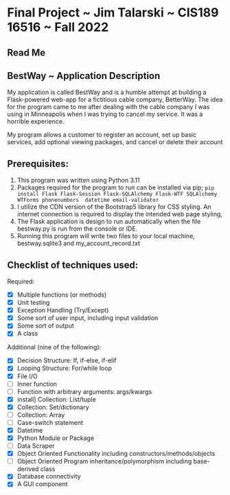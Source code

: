 # Final Project ~ Jim Talarski ~ CIS189 16516 ~ Fall 2022
## Read Me

## BestWay ~ Application Description
My application is called BestWay and is a humble attempt at building a Flask-powered web-app for a fictitious  cable
company, BetterWay. The idea for the program came to me after dealing with the cable company I was using in Minneapolis 
when I was trying to cancel my service. It was a horrible experience.

My program allows a customer to register an account, set up basic services, add optional viewing packages, and cancel 
or delete their account

## Prerequisites:
1. This program was written using Python 3.11
2. Packages required for the program to run can be installed via pip;
`pip install Flask Flask-Session Flask-SQLAlchemy Flask-WTF SQLAlchemy WTForms phonenumbers 
datetime email-validator`
3. I utilize the CDN version of the Bootstrap5 library for CSS styling. An internet connection is required 
to display the intended web page styling,
4. The Flask application is design to run automatically when the file bestway.py is run from the console or IDE.
5. Running this program will write two files to your local machine, bestway.sqlite3 and my_account_record.txt

## Checklist of techniques used:
Required:
- [x] Multiple functions (or methods)
- [x] Unit testing
- [x] Exception Handling (Try/Except)
- [x] Some sort of user input, including input validation
- [x] Some sort of output
- [x] A class 

Additional (nine of the following):
- [x] Decision Structure: If, if-else, if-elif
- [x] Looping Structure: For/while loop
- [x] File I/O
- [ ] Inner function
- [ ] Function with arbitrary arguments: args/kwargs
- [x] install] Collection: List/tuple
- [X] Collection: Set/dictionary
- [ ] Collection: Array
- [ ] Case-switch statement
- [x] Datetime
- [x] Python Module or Package 
- [ ] Data Scraper
- [x] Object Oriented Functionality including constructors/methods/objects
- [ ] Object Oriented Program inheritance/polymorphism including base-derived class
- [x] Database connectivity
- [x] A GUI component
